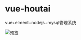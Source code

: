 # vue-houtai
vue+elment+nodejs+mysql管理系统


![预览](https://github.com/Cystandout/vue-houtai/blob/master/Animation.gif)
